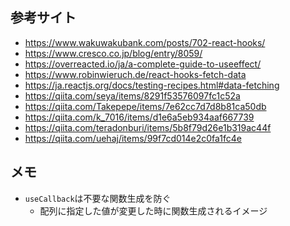 ## 参考サイト

- https://www.wakuwakubank.com/posts/702-react-hooks/
- https://www.cresco.co.jp/blog/entry/8059/
- https://overreacted.io/ja/a-complete-guide-to-useeffect/
- https://www.robinwieruch.de/react-hooks-fetch-data
- https://ja.reactjs.org/docs/testing-recipes.html#data-fetching
- https://qiita.com/seya/items/8291f53576097fc1c52a
- https://qiita.com/Takepepe/items/7e62cc7d7d8b81ca50db
- https://qiita.com/k_7016/items/d1e6a5eb934aaf667739
- https://qiita.com/teradonburi/items/5b8f79d26e1b319ac44f
- https://qiita.com/uehaj/items/99f7cd014e2c0fa1fc4e

## メモ

- `useCallback`は不要な関数生成を防ぐ
  - 配列に指定した値が変更した時に関数生成されるイメージ